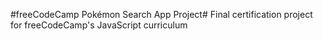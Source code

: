 #freeCodeCamp Pokémon Search App Project#
Final certification project for freeCodeCamp's JavaScript curriculum
